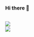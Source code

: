 ### Hi there 👋

<!--
**GithubAvyay/GithubAvyay** is a ✨ _special_ ✨ repository because its `README.md` (this file) appears on your GitHub profile.

Here are some ideas to get you started:

- 🔭 I’m currently working on ...
- 🌱 I’m currently learning ...
- 👯 I’m looking to collaborate on ...
- 🤔 I’m looking for help with ...
- 💬 Ask me about ...
- 📫 How to reach me: ...
- 😄 Pronouns: ...
- ⚡ Fun fact: ...
-->
<br>
<img src='https://github-readme-stats.vercel.app/api?username=GithubAvyay&show_icons=true&theme=merko&count_private=true&line_height=40' align="left" />
<br>
<img src="https://camo.githubusercontent.com/909f6c2d0af85808efc6e10b64532317b03f9c00f0bbb8662abacf08b420f7a7/68747470733a2f2f6769746875622d726561646d652d73746174732e76657263656c2e6170702f6170692f746f702d6c616e67732f3f757365726e616d653d3132333435323132332d636f6472267468656d653d746f6b796f6e6967687426686964655f6c616e67735f62656c6f773d34" align="middle" data-canonical-src="https://github-readme-stats.vercel.app/api/top-langs/?username=GithubAvyay&amp;theme=tokyonight&amp;hide_langs_below=4" style="max-width: 100%;">
